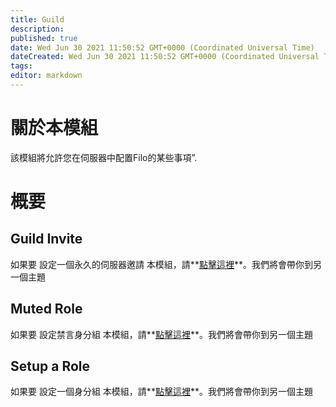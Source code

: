 ```yaml
---
title: Guild
description:
published: true
date: Wed Jun 30 2021 11:50:52 GMT+0000 (Coordinated Universal Time)
dateCreated: Wed Jun 30 2021 11:50:52 GMT+0000 (Coordinated Universal Time)
tags:
editor: markdown
---
```


# 關於本模組

該模組將允許您在伺服器中配置Filo的某些事項”.

# 概要

## Guild Invite

如果要 設定一個永久的伺服器邀請 本模組，請**[點擊這裡](https://wiki.filobot.xyz/zh-tw/modules/guild/invite)**。我們將會帶你到另一個主題

## Muted Role

如果要 設定禁言身分組 本模組，請**[點擊這裡](https://wiki.filobot.xyz/zh-tw/modules/guild/muted)**。我們將會帶你到另一個主題

## Setup a Role

如果要 設定一個身分組 本模組，請**[點擊這裡](https://wiki.filobot.xyz/zh-tw/modules/guild/role)**。我們將會帶你到另一個主題
